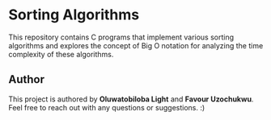 # Sorting Algorithms
This repository contains C programs that implement various sorting algorithms and explores the concept of Big O notation for analyzing the time complexity of these algorithms.


## Author
This project is authored by **Oluwatobiloba Light** and **Favour Uzochukwu**. Feel free to reach out with any questions or suggestions. :)